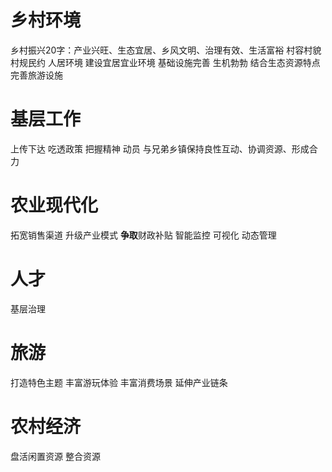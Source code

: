 
# 乡村环境

乡村振兴20字：产业兴旺、生态宜居、乡风文明、治理有效、生活富裕
村容村貌  村规民约
人居环境 建设宜居宜业环境 基础设施完善
生机勃勃
结合生态资源特点完善旅游设施

# 基层工作

上传下达
吃透政策 把握精神
动员
与兄弟乡镇保持良性互动、协调资源、形成合力

# 农业现代化

拓宽销售渠道  升级产业模式  **争取**财政补贴
智能监控 可视化 动态管理

# 人才

基层治理

# 旅游

打造特色主题  丰富游玩体验  丰富消费场景  延伸产业链条

# 农村经济

盘活闲置资源  整合资源